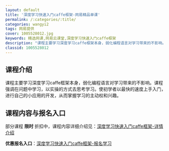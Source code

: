 ```yaml
---
layout: default
title: '深度学习快速入门caffe框架-网易精品单课'
permalink: /:categories/:title/
categories: wangyi2
tags: 网易提供
cover: 1005528012.jpg
keywords: 精选网课,网易云课堂,深度学习快速入门caffe框架
description: "课程主要学习深度学习caffe框架本身，弱化编程语言对学习带来的不影响。课程强调在问题中学习，以实操的方式去思考学习。使初学者以最快的速度上手入门，进行自己的小应用的开发，从而掌握学习的主动"
classid: 1005528012
---
```


## 课程介绍

课程主要学习深度学习caffe框架本身，弱化编程语言对学习带来的不影响。课程强调在问题中学习，以实操的方式去思考学习。使初学者以最快的速度上手入门，进行自己的小应用的开发，从而掌握学习的主动权和兴趣。

## 课程内容与报名入口

部分课程 **限时** 折扣中，课程内容详细介绍见：[深度学习快速入门caffe框架-详情介绍](https://study.163.com/course/introduction/1005528012.htm?share=1&shareId=1025206652&utm_campaign=share&utm_medium=iphoneShare&utm_source=&utm_u=1025206652)

**优惠报名入口**：[深度学习快速入门caffe框架-报名学习](https://study.163.com/course/introduction/1005528012.htm?share=1&shareId=1025206652&utm_campaign=share&utm_medium=iphoneShare&utm_source=&utm_u=1025206652)

